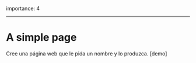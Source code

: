 importance: 4

---

# A simple page

Cree una página web que le pida un nombre y lo produzca.
[demo]
